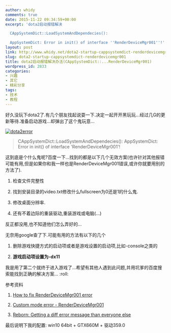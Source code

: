 ```yaml
---
author: whidy
comments: true
date: 2015-11-22 09:34:59+00:00
excerpt: 'dota2启动报错解决

  CAppSystemDict::LoadSystemAndDependecies():

  AppSystemDict: Error in init() of interface ''RenderDeviceMgr001''!'
layout: post
link: http://www.whidy.net/dota2-startup-cappsystemdict-renderdevicemgr001.html
slug: dota2-startup-cappsystemdict-renderdevicemgr001
title: dota2启动报错解决办法(CAppSystemDict::...RenderDeviceMgr001)
wordpress_id: 2833
categories:
- 兴趣
- 其它
- 精彩分享
tags:
- 技术
- 教程
---
```


好久没玩下dota2了.有几个朋友找起说耍一下.决定一起开开黑玩玩...经过几G的更新等待.准备启动游戏...却弹出了这个鬼玩意...

[![dota2error](http://www.whidy.net/wp-content/uploads/2015/11/dota2error-400x151.png)](http://www.whidy.net/wp-content/uploads/2015/11/dota2error.png)


<blockquote>CAppSystemDict::LoadSystemAndDependecies():
AppSystemDict: Error in init() of interface 'RenderDeviceMgr001'!</blockquote>


这到底是个什么鬼呢?百度一下...找到的都是以下几个无效方案(也许针对其他报错可能有用,但是如果你和我一样也是RenderDeviceMgr001错误,或许你就要用别的方法了).



	
  1. 检查文件完整性

	
  2. 找到安装目录的video.txt修改什么fullscreen为0还是1的什么鬼.

	
  3. 修改桌面分辨率.

	
  4. 还有不着边际的重装驱动,重装游戏或电脑(...)


反正都没用,也不知道他们怎么弄好的...

无奈用google查了下.可能有用的方法有以下的几个

	
  1. 删除游戏快捷方式的启动项或者是游戏设置的启动项,比如-console之类的

	
  2. **游戏启动项设置为-dx11**


我是用了第二个就终于进入游戏了...希望有其他人遇到此问题,并用坑爹的百度搜索能找到正确的解决方案... :roll:

参考资料

	
  1. [How to fix RenderDeviceMgr001 error](https://steamcommunity.com/app/570/discussions/0/530645446314717869/)

	
  2. [Custom mode error - RenderDeviceMgr001](https://steamcommunity.com/app/570/discussions/0/627456486341532078/)

	
  3. [Reborn: Getting a diff error message than everyone else](https://www.reddit.com/r/DotA2/comments/3a85oa/reborn_getting_a_diff_error_message_than_everyone/)


最后说明下我的配置: win10 64bit + GTX660M + 驱动359.0

